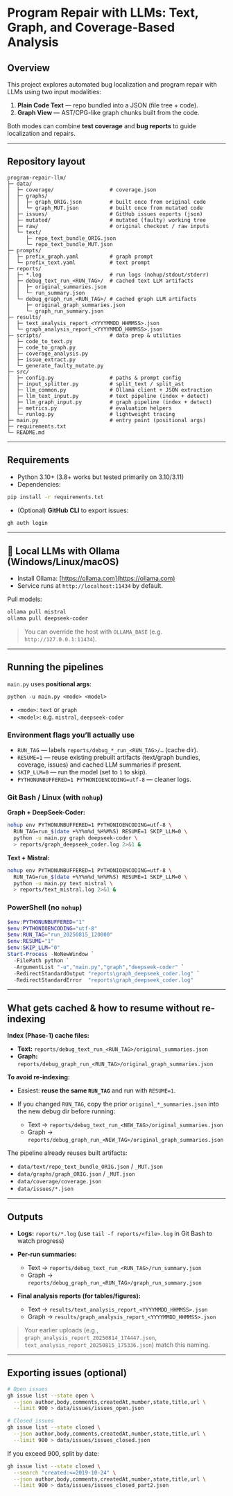 

# Program Repair with LLMs: Text, Graph, and Coverage-Based Analysis

## Overview

This project explores automated bug localization and program repair with LLMs using two input modalities:

1. **Plain Code Text** — repo bundled into a JSON (file tree + code).
2. **Graph View** — AST/CPG-like graph chunks built from the code.

Both modes can combine **test coverage** and **bug reports** to guide localization and repairs.

---

## Repository layout

```text
program-repair-llm/
├─ data/
│  ├─ coverage/                  # coverage.json
│  ├─ graphs/
│  │  ├─ graph_ORIG.json         # built once from original code
│  │  └─ graph_MUT.json          # built once from mutated code
│  ├─ issues/                    # GitHub issues exports (json)
│  ├─ mutated/                   # mutated (faulty) working tree
│  ├─ raw/                       # original checkout / raw inputs
│  └─ text/
│     ├─ repo_text_bundle_ORIG.json
│     └─ repo_text_bundle_MUT.json
├─ prompts/
│  ├─ prefix_graph.yaml          # graph prompt
│  └─ prefix_text.yaml           # text prompt
├─ reports/
│  ├─ *.log                      # run logs (nohup/stdout/stderr)
│  ├─ debug_text_run_<RUN_TAG>/  # cached text LLM artifacts
│  │  ├─ original_summaries.json
│  │  └─ run_summary.json
│  └─ debug_graph_run_<RUN_TAG>/ # cached graph LLM artifacts
│     ├─ original_graph_summaries.json
│     └─ graph_run_summary.json
├─ results/
│  ├─ text_analysis_report_<YYYYMMDD_HHMMSS>.json
│  └─ graph_analysis_report_<YYYYMMDD_HHMMSS>.json
├─ scripts/                      # data prep & utilities
│  ├─ code_to_text.py
│  ├─ code_to_graph.py
│  ├─ coverage_analysis.py
│  ├─ issue_extract.py
│  └─ generate_faulty_mutate.py
├─ src/
│  ├─ config.py                  # paths & prompt config
│  ├─ input_splitter.py          # split_text / split_ast
│  ├─ llm_common.py              # Ollama client + JSON extraction
│  ├─ llm_text_input.py          # text pipeline (index + detect)
│  ├─ llm_graph_input.py         # graph pipeline (index + detect)
│  ├─ metrics.py                 # evaluation helpers
│  └─ runlog.py                  # lightweight tracing
├─ main.py                       # entry point (positional args)
├─ requirements.txt
└─ README.md
```

---

## Requirements

* Python 3.10+ (3.8+ works but tested primarily on 3.10/3.11)
* Dependencies:

```bash
pip install -r requirements.txt
```

* (Optional) **GitHub CLI** to export issues:

```bash
gh auth login
```

---

## 🧠 Local LLMs with Ollama (Windows/Linux/macOS)

* Install Ollama: [https://ollama.com](https://ollama.com)
* Service runs at `http://localhost:11434` by default.

Pull models:

```bash
ollama pull mistral
ollama pull deepseek-coder
```

> You can override the host with `OLLAMA_BASE` (e.g. `http://127.0.0.1:11434`).

---

## Running the pipelines

`main.py` uses **positional args**:

```
python -u main.py <mode> <model>
```

* `<mode>`: `text` or `graph`
* `<model>`: e.g. `mistral`, `deepseek-coder`

### Environment flags you’ll actually use

* `RUN_TAG` — labels `reports/debug_*_run_<RUN_TAG>/…` (cache dir).
* `RESUME=1` — reuse existing prebuilt artifacts (text/graph bundles, coverage, issues) and cached LLM summaries if present.
* `SKIP_LLM=0` — run the model (set to `1` to skip).
* `PYTHONUNBUFFERED=1 PYTHONIOENCODING=utf-8` — cleaner logs.

### Git Bash / Linux (with `nohup`)

**Graph + DeepSeek-Coder:**

```bash
nohup env PYTHONUNBUFFERED=1 PYTHONIOENCODING=utf-8 \
  RUN_TAG=run_$(date +%Y%m%d_%H%M%S) RESUME=1 SKIP_LLM=0 \
  python -u main.py graph deepseek-coder \
  > reports/graph_deepseek_coder.log 2>&1 &
```

**Text + Mistral:**

```bash
nohup env PYTHONUNBUFFERED=1 PYTHONIOENCODING=utf-8 \
  RUN_TAG=run_$(date +%Y%m%d_%H%M%S) RESUME=1 SKIP_LLM=0 \
  python -u main.py text mistral \
  > reports/text_mistral.log 2>&1 &
```

### PowerShell (no `nohup`)

```powershell
$env:PYTHONUNBUFFERED="1"
$env:PYTHONIOENCODING="utf-8"
$env:RUN_TAG="run_20250815_120000"
$env:RESUME="1"
$env:SKIP_LLM="0"
Start-Process -NoNewWindow `
  -FilePath python `
  -ArgumentList "-u","main.py","graph","deepseek-coder" `
  -RedirectStandardOutput "reports\graph_deepseek_coder.log" `
  -RedirectStandardError  "reports\graph_deepseek_coder.log"
```

---

## What gets cached & how to resume without re-indexing

**Index (Phase-1) cache files:**

* **Text:** `reports/debug_text_run_<RUN_TAG>/original_summaries.json`
* **Graph:** `reports/debug_graph_run_<RUN_TAG>/original_graph_summaries.json`

**To avoid re-indexing:**

* Easiest: **reuse the same `RUN_TAG`** and run with `RESUME=1`.
* If you changed `RUN_TAG`, copy the prior `original_*_summaries.json`
  into the new debug dir before running:

  * Text → `reports/debug_text_run_<NEW_TAG>/original_summaries.json`
  * Graph → `reports/debug_graph_run_<NEW_TAG>/original_graph_summaries.json`

The pipeline already reuses built artifacts:

* `data/text/repo_text_bundle_ORIG.json` / `_MUT.json`
* `data/graphs/graph_ORIG.json` / `_MUT.json`
* `data/coverage/coverage.json`
* `data/issues/*.json`

---

## Outputs

* **Logs:** `reports/*.log`
  (use `tail -f reports/<file>.log` in Git Bash to watch progress)

* **Per-run summaries:**

  * Text → `reports/debug_text_run_<RUN_TAG>/run_summary.json`
  * Graph → `reports/debug_graph_run_<RUN_TAG>/graph_run_summary.json`

* **Final analysis reports (for tables/figures):**

  * Text → `results/text_analysis_report_<YYYYMMDD_HHMMSS>.json`
  * Graph → `results/graph_analysis_report_<YYYYMMDD_HHMMSS>.json`

> Your earlier uploads (e.g., `graph_analysis_report_20250814_174447.json`,
> `text_analysis_report_20250815_175336.json`) match this naming.

---

## Exporting issues (optional)

```bash
# Open issues
gh issue list --state open \
  --json author,body,comments,createdAt,number,state,title,url \
  --limit 900 > data/issues/issues_open.json

# Closed issues
gh issue list --state closed \
  --json author,body,comments,createdAt,number,state,title,url \
  --limit 900 > data/issues/issues_closed.json
```

If you exceed 900, split by date:

```bash
gh issue list --state closed \
  --search "created:<=2019-10-24" \
  --json author,body,comments,createdAt,number,state,title,url \
  --limit 900 > data/issues/issues_closed_part2.json
```
